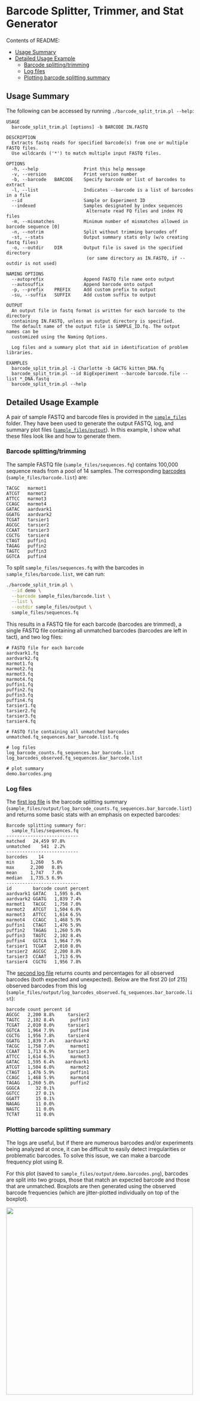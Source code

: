 # Barcode Splitter, Trimmer, and Stat Generator

Contents of README:

- [Usage Summary][usage_summary]
- [Detailed Usage Example][detailed_example]
    - [Barcode splitting/trimming][split_trim]
    - [Log files][logs]
    - [Plotting barcode splitting summary][plot]

## Usage Summary

The following can be accessed by running `./barcode_split_trim.pl --help`:

    USAGE
      barcode_split_trim.pl [options] -b BARCODE IN.FASTQ

    DESCRIPTION
      Extracts fastq reads for specified barcode(s) from one or multiple FASTQ files.
      Use wildcards ('*') to match multiple input FASTQ files.

    OPTIONS
      -h, --help                 Print this help message
      -v, --version              Print version number
      -b, --barcode   BARCODE    Specify barcode or list of barcodes to extract
      -l, --list                 Indicates --barcode is a list of barcodes in a file
      --id                       Sample or Experiment ID
      --indexed                  Samples designated by index sequences
                                  Alternate read FQ files and index FQ files
      -m, --mismatches           Minimum number of mismatches allowed in barcode sequence [0]
      -n, --notrim               Split without trimming barcodes off
      -st, --stats               Output summary stats only (w/o creating fastq files)
      -o, --outdir    DIR        Output file is saved in the specified directory
                                  (or same directory as IN.FASTQ, if --outdir is not used)

    NAMING OPTIONS
      --autoprefix               Append FASTQ file name onto output
      --autosuffix               Append barcode onto output
      -p, --prefix    PREFIX     Add custom prefix to output
      -su, --suffix   SUFFIX     Add custom suffix to output

    OUTPUT
      An output file in fastq format is written for each barcode to the directory
      containing IN.FASTQ, unless an output directory is specified.
      The default name of the output file is SAMPLE_ID.fq. The output names can be
      customized using the Naming Options.

      Log files and a summary plot that aid in identification of problem libraries.

    EXAMPLES
      barcode_split_trim.pl -i Charlotte -b GACTG kitten_DNA.fq
      barcode_split_trim.pl --id BigExperiment --barcode barcode.file --list *_DNA.fastq
      barcode_split_trim.pl --help

## Detailed Usage Example

A pair of sample FASTQ and barcode files is provided in the [`sample_files`][sample_files_folder] folder. They have been used to generate the output FASTQ, log, and summary plot files ([`sample_files/output`][output_folder]). In this example, I show what these files look like and how to generate them.

### Barcode splitting/trimming

The sample FASTQ file (`sample_files/sequences.fq`) contains 100,000 sequence reads from a pool of 14 samples. The corresponding [barcodes][barcodes] (`sample_files/barcode.list`) are:

    TACGC   marmot1
    ATCGT   marmot2
    ATTCC   marmot3
    CCAGC   marmot4
    GATAC   aardvark1
    GGATG   aardvark2
    TCGAT   tarsier1
    AGCGC   tarsier2
    CCAAT   tarsier3
    CGCTG   tarsier4
    CTAGT   puffin1
    TAGAG   puffin2
    TAGTC   puffin3
    GGTCA   puffin4

To split `sample_files/sequences.fq` with the barcodes in `sample_files/barcode.list`, we can run:

```bash
./barcode_split_trim.pl \
  --id demo \
  --barcode sample_files/barcode.list \
  --list \
  --outdir sample_files/output \
  sample_files/sequences.fq
```

This results in a FASTQ file for each barcode (barcodes are trimmed), a single FASTQ file containing all unmatched barcodes (barcodes are left in tact), and two log files:

    # FASTQ file for each barcode
    aardvark1.fq
    aardvark2.fq
    marmot1.fq
    marmot2.fq
    marmot3.fq
    marmot4.fq
    puffin1.fq
    puffin2.fq
    puffin3.fq
    puffin4.fq
    tarsier1.fq
    tarsier2.fq
    tarsier3.fq
    tarsier4.fq

    # FASTQ file containing all unmatched barcodes
    unmatched.fq_sequences.bar_barcode.list.fq

    # log files
    log_barcode_counts.fq_sequences.bar_barcode.list
    log_barcodes_observed.fq_sequences.bar_barcode.list

    # plot summary
    demo.barcodes.png

### Log files

The [first log file][LOG1] is the barcode splitting summary (`sample_files/output/log_barcode_counts.fq_sequences.bar_barcode.list`) and returns some basic stats with an emphasis on expected barcodes:

    Barcode splitting summary for:
      sample_files/sequences.fq
    ---------------------------
    matched   24,459 97.8%
    unmatched    541  2.2%
    ---------------------------
    barcodes    14
    min      1,260   5.0%
    max      2,200   8.8%
    mean     1,747   7.0%
    median   1,735.5 6.9%
    ---------------------------
    id        barcode count percent
    aardvark1 GATAC   1,595 6.4%
    aardvark2 GGATG   1,839 7.4%
    marmot1   TACGC   1,758 7.0%
    marmot2   ATCGT   1,504 6.0%
    marmot3   ATTCC   1,614 6.5%
    marmot4   CCAGC   1,468 5.9%
    puffin1   CTAGT   1,476 5.9%
    puffin2   TAGAG   1,260 5.0%
    puffin3   TAGTC   2,102 8.4%
    puffin4   GGTCA   1,964 7.9%
    tarsier1  TCGAT   2,010 8.0%
    tarsier2  AGCGC   2,200 8.8%
    tarsier3  CCAAT   1,713 6.9%
    tarsier4  CGCTG   1,956 7.8%


The [second log file][LOG2] returns counts and percentages for all observed barcodes (both expected and unexpected). Below are the first 20 (of 215) observed barcodes from this log (`sample_files/output/log_barcodes_observed.fq_sequences.bar_barcode.list`):

    barcode count percent id
    AGCGC   2,200 8.8%     tarsier2
    TAGTC   2,102 8.4%      puffin3
    TCGAT   2,010 8.0%     tarsier1
    GGTCA   1,964 7.9%      puffin4
    CGCTG   1,956 7.8%     tarsier4
    GGATG   1,839 7.4%    aardvark2
    TACGC   1,758 7.0%      marmot1
    CCAAT   1,713 6.9%     tarsier3
    ATTCC   1,614 6.5%      marmot3
    GATAC   1,595 6.4%    aardvark1
    ATCGT   1,504 6.0%      marmot2
    CTAGT   1,476 5.9%      puffin1
    CCAGC   1,468 5.9%      marmot4
    TAGAG   1,260 5.0%      puffin2
    GGGCA      32 0.1%
    GGTCC      27 0.1%
    GGATT      15 0.1%
    NAGAG      11 0.0%
    NAGTC      11 0.0%
    TCTAT      11 0.0%


### Plotting barcode splitting summary

The logs are useful, but if there are numerous barcodes and/or experiments being analyzed at once, it can be difficult to easily detect irregularities or problematic barcodes. To solve this issue, we can make a barcode frequency plot using R.

For this plot (saved to `sample_files/output/demo.barcodes.png`), barcodes are split into two groups, those that match an expected barcode and those that are unmatched. Boxplots are then generated using the observed barcode frequencies (which are jitter-plotted individually on top of the boxplot).

<img src="https://raw.github.com/mfcovington/auto_barcode/master/sample_files/output/demo.barcodes.png" height="500" />

<!-- LINKS -->

[usage_summary]: https://github.com/mfcovington/auto_barcode#usage-summary
[detailed_example]: https://github.com/mfcovington/auto_barcode/#detailed-usage-example
[split_trim]: https://github.com/mfcovington/auto_barcode/#barcode-splittingtrimming
[logs]: https://github.com/mfcovington/auto_barcode/#log-files
[plot]: https://github.com/mfcovington/auto_barcode/#plotting-barcode-splitting-summary

[sample_files_folder]: https://github.com/mfcovington/auto_barcode/tree/master/sample_files
[barcodes]: https://raw.github.com/mfcovington/auto_barcode/master/sample_files/barcode.list

[output_folder]: https://github.com/mfcovington/auto_barcode/tree/master/sample_files/output
[LOG1]: https://raw.github.com/mfcovington/auto_barcode/master/sample_files/output/log_barcode_counts.fq_sequences.bar_barcode.list
[LOG2]: https://raw.github.com/mfcovington/auto_barcode/master/sample_files/output/log_barcodes_observed.fq_sequences.bar_barcode.list
[LOG2_converted]: https://raw.github.com/mfcovington/auto_barcode/master/sample_files/output/log_barcodes_observed.fq_sequences.bar_barcode.list.tsv

[barcode_plot]: https://github.com/mfcovington/auto_barcode/blob/master/barcode_plot.R

